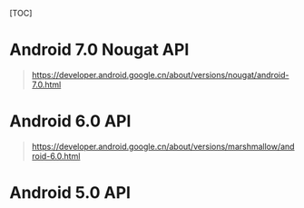 [TOC]

# Android 7.0 Nougat API
> https://developer.android.google.cn/about/versions/nougat/android-7.0.html

# Android 6.0 API
> https://developer.android.google.cn/about/versions/marshmallow/android-6.0.html

# Android 5.0 API
> 
